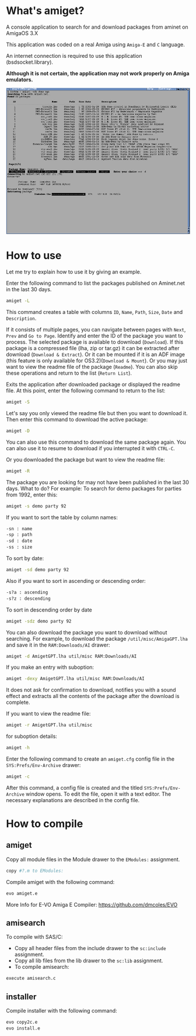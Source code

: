# What's amiget?
A console application to search for and download packages from aminet on AmigaOS 3.X

This application was coded on a real Amiga using `Amiga-E` and `C` language.

An internet connection is required to use this application (bsdsocket.library). 

**Although it is not certain, the application may not work properly on Amiga emulators.**

![operation](https://github.com/emartisoft/amiget/blob/main/screenshots/operation.png?raw=true)

# How to use
Let me try to explain how to use it by giving an example. 

Enter the following command to list the packages published on Aminet.net in the last 30 days.

```bash
amiget -L
```

This command creates a table with columns `ID`, `Name`, `Path`, `Size`, `Date` and `Description`.

If it consists of multiple pages, you can navigate between pages with `Next`, `Prev` and `Go to Page`. Identify and enter the ID of the package you want to process. The selected package is available to download (`Download`). If this package is a compressed file (lha, zip or tar.gz) it can be extracted after download (`Download & Extract`). Or it can be mounted if it is an ADF image (this feature is only available for OS3.2)(`Download & Mount`). Or you may just want to view the readme file of the package (`Readme`). You can also skip these operations and return to the list (`Return List`).

Exits the application after downloaded package or displayed the readme file. At this point, enter the following command to return to the list:

```bash
amiget -S
```

Let's say you only viewed the readme file but then you want to download it. Then enter this command to download the active package:
```bash
amiget -D
```
You can also use this command to download the same package again. You can also use it to resume to download if you interrupted it with `CTRL-C`.

Or you downloaded the package but want to view the readme file:
```bash
amiget -R
```
The package you are looking for may not have been published in the last 30 days. What to do? For example: To search for demo packages for parties from 1992, enter this:
```bash
amiget -s demo party 92
```
If you want to sort the table by column names:
```bash
-sn : name
-sp : path
-sd : date
-ss : size
```
To sort by date:
```bash
amiget -sd demo party 92
```
Also if you want to sort in ascending or descending order:
```bash
-s?a : ascending
-s?z : descending
```
To sort in descending order by date
```bash
amiget -sdz demo party 92
```
You can also download the package you want to download without searching. For example, to download the package `/util/misc/AmigaGPT.lha` and save it in the `RAM:Downloads/AI` drawer:
```bash
amiget -d AmigetGPT.lha util/misc RAM:Downloads/AI
```
If you make an entry with suboption:
```bash
amiget -dexy AmigetGPT.lha util/misc RAM:Downloads/AI
```
It does not ask for confirmation to download, notifies you with a sound effect and extracts all the contents of the package after the download is complete.

If you want to view the readme file:
```bash
amiget -r AmigetGPT.lha util/misc
```
for suboption details:
```bash
amiget -h
```
Enter the following command to create an `amiget.cfg` config file in the `SYS:Prefs/Env-Archive` drawer:
```bash
amiget -c
```
After this command, a config file is created and the titled `SYS:Prefs/Env-Archive` window opens. To edit the file, open it with a text editor. The necessary explanations are described in the config file.

# How to compile
## amiget
Copy all module files in the Module drawer to the `EModules:` assignment.
```bash
copy #?.m to EModules:
```
Compile amiget with the following command:
```bash
evo amiget.e
```
More Info for E-VO Amiga E Compiler: https://github.com/dmcoles/EVO
## amisearch
To compile with SAS/C:
- Copy all header files from the include drawer to the `sc:include` assignment.
- Copy all lib files from the lib drawer to the `sc:lib` assignment.
- To compile amisearch:
```bash
execute amisearch.c
```
## installer
Compile installer with the following command:
```bash
evo copy2c.e
evo install.e
```
